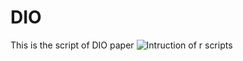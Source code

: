 # DIO
This is the script of DIO paper
![Intruction of r scripts](https://github.com/MaoAria15/DIO/assets/80754444/ecdfc54c-b6d0-4de6-94f5-bdda2319a478)

